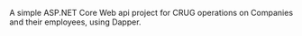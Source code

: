 A simple ASP.NET Core Web api project for CRUG operations on Companies and their employees, using Dapper.
